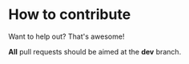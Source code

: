 How to contribute
=================

Want to help out? That's awesome!

**All** pull requests should be aimed at the **dev** branch.
